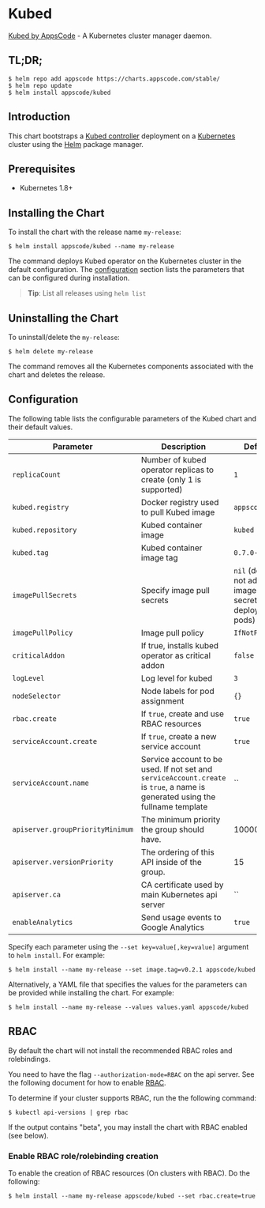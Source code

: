 # Kubed
[Kubed by AppsCode](https://github.com/appscode/kubed) - A Kubernetes cluster manager daemon.

## TL;DR;

```console
$ helm repo add appscode https://charts.appscode.com/stable/
$ helm repo update
$ helm install appscode/kubed
```

## Introduction

This chart bootstraps a [Kubed controller](https://github.com/appscode/kubed) deployment on a [Kubernetes](http://kubernetes.io) cluster using the [Helm](https://helm.sh) package manager.

## Prerequisites

- Kubernetes 1.8+

## Installing the Chart
To install the chart with the release name `my-release`:

```console
$ helm install appscode/kubed --name my-release
```

The command deploys Kubed operator on the Kubernetes cluster in the default configuration. The [configuration](#configuration) section lists the parameters that can be configured during installation.

> **Tip**: List all releases using `helm list`

## Uninstalling the Chart

To uninstall/delete the `my-release`:

```console
$ helm delete my-release
```

The command removes all the Kubernetes components associated with the chart and deletes the release.

## Configuration

The following table lists the configurable parameters of the Kubed chart and their default values.


| Parameter                        | Description                                                       | Default            |
| ---------------------------------| ------------------------------------------------------------------|--------------------|
| `replicaCount`                   | Number of kubed operator replicas to create (only 1 is supported) | `1`                |
| `kubed.registry`                 | Docker registry used to pull Kubed image                          | `appscode`         |
| `kubed.repository`               | Kubed container image                                             | `kubed`            |
| `kubed.tag`                      | Kubed container image tag                                         | `0.7.0-rc.0`       |
| `imagePullSecrets`               | Specify image pull secrets                                        | `nil` (does not add image pull secrets to deployed pods) |
| `imagePullPolicy`                | Image pull policy                                                 | `IfNotPresent`     |
| `criticalAddon`                  | If true, installs kubed operator as critical addon                | `false`            |
| `logLevel`                       | Log level for kubed                                               | `3`                |
| `nodeSelector`                   | Node labels for pod assignment                                    | `{}`               |
| `rbac.create`                    | If `true`, create and use RBAC resources                          | `true`             |
| `serviceAccount.create`          | If `true`, create a new service account                           | `true`             |
| `serviceAccount.name`            | Service account to be used. If not set and `serviceAccount.create` is `true`, a name is generated using the fullname template | `` |
| `apiserver.groupPriorityMinimum` | The minimum priority the group should have.                       | 10000              |
| `apiserver.versionPriority`      | The ordering of this API inside of the group.                     | 15                 |
| `apiserver.ca`                   | CA certificate used by main Kubernetes api server                 | ``                 |
| `enableAnalytics`                | Send usage events to Google Analytics                             | `true`             |


Specify each parameter using the `--set key=value[,key=value]` argument to `helm install`. For example:

```console
$ helm install --name my-release --set image.tag=v0.2.1 appscode/kubed
```

Alternatively, a YAML file that specifies the values for the parameters can be provided while
installing the chart. For example:

```console
$ helm install --name my-release --values values.yaml appscode/kubed
```

## RBAC
By default the chart will not install the recommended RBAC roles and rolebindings.

You need to have the flag `--authorization-mode=RBAC` on the api server. See the following document for how to enable [RBAC](https://kubernetes.io/docs/admin/authorization/rbac/).

To determine if your cluster supports RBAC, run the the following command:

```console
$ kubectl api-versions | grep rbac
```

If the output contains "beta", you may install the chart with RBAC enabled (see below).

### Enable RBAC role/rolebinding creation

To enable the creation of RBAC resources (On clusters with RBAC). Do the following:

```console
$ helm install --name my-release appscode/kubed --set rbac.create=true
```
